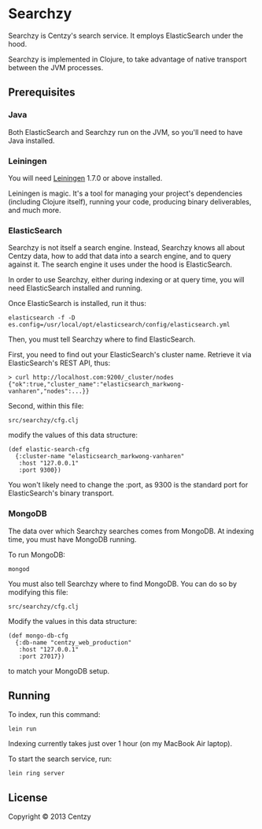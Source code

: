 # Searchzy

Searchzy is Centzy's search service.  It employs ElasticSearch under
the hood.

Searchzy is implemented in Clojure, to take advantage of native
transport between the JVM processes.


## Prerequisites

### Java

Both ElasticSearch and Searchzy run on the JVM, so you'll need to have
Java installed.


### Leiningen

You will need [Leiningen][1] 1.7.0 or above installed.

[1]: https://github.com/technomancy/leiningen

Leiningen is magic.  It's a tool for managing your project's
dependencies (including Clojure itself), running your code, producing
binary deliverables, and much more.


### ElasticSearch

Searchzy is not itself a search engine.  Instead, Searchzy knows all
about Centzy data, how to add that data into a search engine, and to
query against it.  The search engine it uses under the hood is
ElasticSearch.

In order to use Searchzy, either during indexing or at query time, you
will need ElasticSearch installed and running.

Once ElasticSearch is installed, run it thus:

    elasticsearch -f -D es.config=/usr/local/opt/elasticsearch/config/elasticsearch.yml

Then, you must tell Searchzy where to find ElasticSearch.

First, you need to find out your ElasticSearch's cluster name.
Retrieve it via ElasticSearch's REST API, thus:

    > curl http://localhost.com:9200/_cluster/nodes
    {"ok":true,"cluster_name":"elasticsearch_markwong-vanharen","nodes":...}}

Second, within this file:

    src/searchzy/cfg.clj

modify the values of this data structure:

    (def elastic-search-cfg
      {:cluster-name "elasticsearch_markwong-vanharen"
       :host "127.0.0.1"
       :port 9300})

You won't likely need to change the :port, as 9300 is the standard
port for ElasticSearch's binary transport.


### MongoDB

The data over which Searchzy searches comes from MongoDB.  At indexing
time, you must have MongoDB running.

To run MongoDB:
    
    mongod

You must also tell Searchzy where to find MongoDB.  You can do so by
modifying this file:

    src/searchzy/cfg.clj

Modify the values in this data structure:

    (def mongo-db-cfg
      {:db-name "centzy_web_production"
       :host "127.0.0.1"
       :port 27017})

to match your MongoDB setup.


## Running

To index, run this command:

    lein run

Indexing currently takes just over 1 hour (on my MacBook Air laptop).

To start the search service, run:

    lein ring server



## License

Copyright © 2013 Centzy
